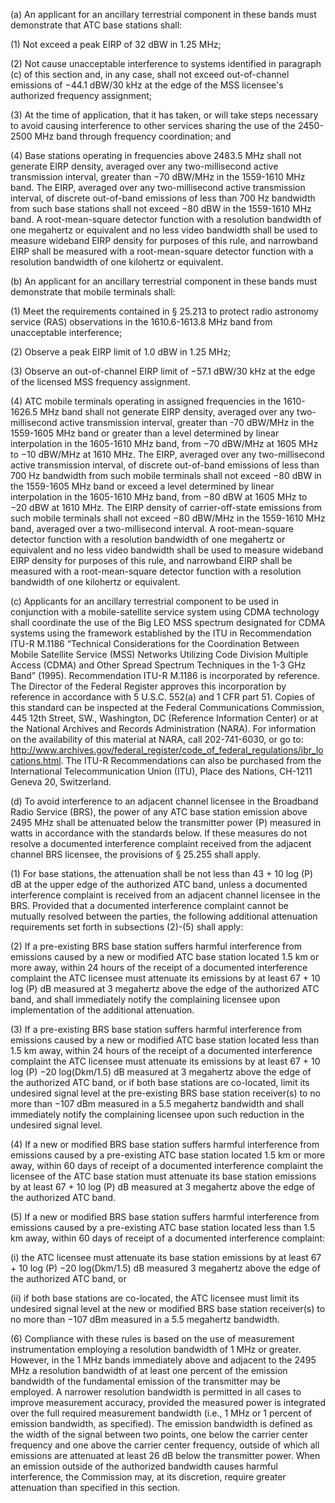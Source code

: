 (a) An applicant for an ancillary terrestrial component in these bands must demonstrate that ATC base stations shall:

(1) Not exceed a peak EIRP of 32 dBW in 1.25 MHz;

(2) Not cause unacceptable interference to systems identified in paragraph (c) of this section and, in any case, shall not exceed out-of-channel emissions of −44.1 dBW/30 kHz at the edge of the MSS licensee's authorized frequency assignment;

(3) At the time of application, that it has taken, or will take steps necessary to avoid causing interference to other services sharing the use of the 2450-2500 MHz band through frequency coordination; and

(4) Base stations operating in frequencies above 2483.5 MHz shall not generate EIRP density, averaged over any two-millisecond active transmission interval, greater than −70 dBW/MHz in the 1559-1610 MHz band. The EIRP, averaged over any two-millisecond active transmission interval, of discrete out-of-band emissions of less than 700 Hz bandwidth from such base stations shall not exceed −80 dBW in the 1559-1610 MHz band. A root-mean-square detector function with a resolution bandwidth of one megahertz or equivalent and no less video bandwidth shall be used to measure wideband EIRP density for purposes of this rule, and narrowband EIRP shall be measured with a root-mean-square detector function with a resolution bandwidth of one kilohertz or equivalent.

(b) An applicant for an ancillary terrestrial component in these bands must demonstrate that mobile terminals shall:

(1) Meet the requirements contained in § 25.213 to protect radio astronomy service (RAS) observations in the 1610.6-1613.8 MHz band from unacceptable interference;

(2) Observe a peak EIRP limit of 1.0 dBW in 1.25 MHz;

(3) Observe an out-of-channel EIRP limit of −57.1 dBW/30 kHz at the edge of the licensed MSS frequency assignment.

(4) ATC mobile terminals operating in assigned frequencies in the 1610-1626.5 MHz band shall not generate EIRP density, averaged over any two-millisecond active transmission interval, greater than -70 dBW/MHz in the 1559-1605 MHz band or greater than a level determined by linear interpolation in the 1605-1610 MHz band, from −70 dBW/MHz at 1605 MHz to −10 dBW/MHz at 1610 MHz. The EIRP, averaged over any two-millisecond active transmission interval, of discrete out-of-band emissions of less than 700 Hz bandwidth from such mobile terminals shall not exceed −80 dBW in the 1559-1605 MHz band or exceed a level determined by linear interpolation in the 1605-1610 MHz band, from −80 dBW at 1605 MHz to −20 dBW at 1610 MHz. The EIRP density of carrier-off-state emissions from such mobile terminals shall not exceed −80 dBW/MHz in the 1559-1610 MHz band, averaged over a two-millisecond interval. A root-mean-square detector function with a resolution bandwidth of one megahertz or equivalent and no less video bandwidth shall be used to measure wideband EIRP density for purposes of this rule, and narrowband EIRP shall be measured with a root-mean-square detector function with a resolution bandwidth of one kilohertz or equivalent.

(c) Applicants for an ancillary terrestrial component to be used in conjunction with a mobile-satellite service system using CDMA technology shall coordinate the use of the Big LEO MSS spectrum designated for CDMA systems using the framework established by the ITU in Recommendation ITU-R M.1186 “Technical Considerations for the Coordination Between Mobile Satellite Service (MSS) Networks Utilizing Code Division Multiple Access (CDMA) and Other Spread Spectrum Techniques in the 1-3 GHz Band” (1995). Recommendation ITU-R M.1186 is incorporated by reference. The Director of the Federal Register approves this incorporation by reference in accordance with 5 U.S.C. 552(a) and 1 CFR part 51. Copies of this standard can be inspected at the Federal Communications Commission, 445 12th Street, SW., Washington, DC (Reference Information Center) or at the National Archives and Records Administration (NARA). For information on the availability of this material at NARA, call 202-741-6030, or go to: http://www.archives.gov/federal_register/code_of_federal_regulations/ibr_locations.html. The ITU-R Recommendations can also be purchased from the International Telecommunication Union (ITU), Place des Nations, CH-1211 Geneva 20, Switzerland.

(d) To avoid interference to an adjacent channel licensee in the Broadband Radio Service (BRS), the power of any ATC base station emission above 2495 MHz shall be attenuated below the transmitter power (P) measured in watts in accordance with the standards below. If these measures do not resolve a documented interference complaint received from the adjacent channel BRS licensee, the provisions of § 25.255 shall apply.

(1) For base stations, the attenuation shall be not less than 43 + 10 log (P) dB at the upper edge of the authorized ATC band, unless a documented interference complaint is received from an adjacent channel licensee in the BRS. Provided that a documented interference complaint cannot be mutually resolved between the parties, the following additional attenuation requirements set forth in subsections (2)-(5) shall apply:

(2) If a pre-existing BRS base station suffers harmful interference from emissions caused by a new or modified ATC base station located 1.5 km or more away, within 24 hours of the receipt of a documented interference complaint the ATC licensee must attenuate its emissions by at least 67 + 10 log (P) dB measured at 3 megahertz above the edge of the authorized ATC band, and shall immediately notify the complaining licensee upon implementation of the additional attenuation.

(3) If a pre-existing BRS base station suffers harmful interference from emissions caused by a new or modified ATC base station located less than 1.5 km away, within 24 hours of the receipt of a documented interference complaint the ATC licensee must attenuate its emissions by at least 67 + 10 log (P) −20 log(Dkm/1.5) dB measured at 3 megahertz above the edge of the authorized ATC band, or if both base stations are co-located, limit its undesired signal level at the pre-existing BRS base station receiver(s) to no more than −107 dBm measured in a 5.5 megahertz bandwidth and shall immediately notify the complaining licensee upon such reduction in the undesired signal level.

(4) If a new or modified BRS base station suffers harmful interference from emissions caused by a pre-existing ATC base station located 1.5 km or more away, within 60 days of receipt of a documented interference complaint the licensee of the ATC base station must attenuate its base station emissions by at least 67 + 10 log (P) dB measured at 3 megahertz above the edge of the authorized ATC band.

(5) If a new or modified BRS base station suffers harmful interference from emissions caused by a pre-existing ATC base station located less than 1.5 km away, within 60 days of receipt of a documented interference complaint:

(i) the ATC licensee must attenuate its base station emissions by at least 67 + 10 log (P) −20 log(Dkm/1.5) dB measured 3 megahertz above the edge of the authorized ATC band, or

(ii) if both base stations are co-located, the ATC licensee must limit its undesired signal level at the new or modified BRS base station receiver(s) to no more than −107 dBm measured in a 5.5 megahertz bandwidth.

(6) Compliance with these rules is based on the use of measurement instrumentation employing a resolution bandwidth of 1 MHz or greater. However, in the 1 MHz bands immediately above and adjacent to the 2495 MHz a resolution bandwidth of at least one percent of the emission bandwidth of the fundamental emission of the transmitter may be employed. A narrower resolution bandwidth is permitted in all cases to improve measurement accuracy, provided the measured power is integrated over the full required measurement bandwidth (i.e., 1 MHz or 1 percent of emission bandwidth, as specified). The emission bandwidth is defined as the width of the signal between two points, one below the carrier center frequency and one above the carrier center frequency, outside of which all emissions are attenuated at least 26 dB below the transmitter power. When an emission outside of the authorized bandwidth causes harmful interference, the Commission may, at its discretion, require greater attenuation than specified in this section.
              

